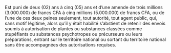 Est puni de deux (02) ans à cinq (05) ans et d’une amende de trois millions (3.000.000) de francs CFA à cinq millions (5.000.000) de francs CFA, ou de l’une de ces deux peines seulement, tout autorité, tout agent public, qui, sans motif légitime, alors qu’il y était habilité s’abstient de retenir des envois soumis à autorisation de plantes ou substances classées comme stupéfiants ou substances psychotropes ou précurseurs ou leurs préparations, entrant sur le territoire national ou sortant du territoire national sans être accompagnées des autorisations requises.
